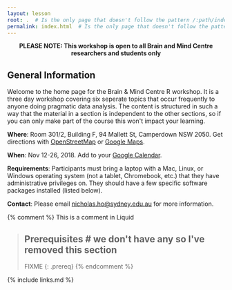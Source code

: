 ```yaml
---
layout: lesson
root: .  # Is the only page that doesn't follow the pattern /:path/index.html
permalink: index.html  # Is the only page that doesn't follow the pattern /:path/index.html
---
```



<center><b>PLEASE NOTE: This workshop is open to all Brain and Mind Centre researchers and students only </b></center>

## General Information
Welcome to the home page for the Brain & Mind Centre R workshop. It is a three day workshop covering six seperate topics that occur frequently to anyone doing pragmatic data analysis. The content is structured in such a way that the material in a section is independent to the other sections, so if you can only make part of the course this won't impact your learning.

**Where**: Room 301/2, Building F, 94 Mallett St, Camperdown NSW 2050. Get directions with [OpenStreetMap](https://www.openstreetmap.org/?mlat=-33.888759&mlon=%20151.178104&zoom=16) or [Google Maps](https://maps.google.com/maps?q=-33.888759,%20151.178104).

**When**: Nov 12-26, 2018. Add to your [Google Calendar](https://calendar.google.com/calendar/render?action=TEMPLATE&text=%20Carpentry%20Workshop&dates=20181112/20181126&trp=false&sprop&sprop=name:&sf=true&output=xml&location=Room%20301/2,%20Building%20F,%2094%20Mallett%20St,%20Camperdown%20NSW%202050&details=%20Carpentry%20Workshop%20at%20The%20Brain%20&%20Mind%20Centre%20-%20Introduction%20into%20R%20Workshop).

**Requirements**: Participants must bring a laptop with a Mac, Linux, or Windows operating system (not a tablet, Chromebook, etc.) that they have administrative privileges on. They should have a few specific software packages installed (listed below).

**Contact**: Please email nicholas.ho@sydney.edu.au for more information.
<!-- this is an html comment -->

{% comment %} This is a comment in Liquid

> ## Prerequisites # we don't have any so I've removed this section
>
> FIXME
{: .prereq}
{% endcomment %}


{% include links.md %}
